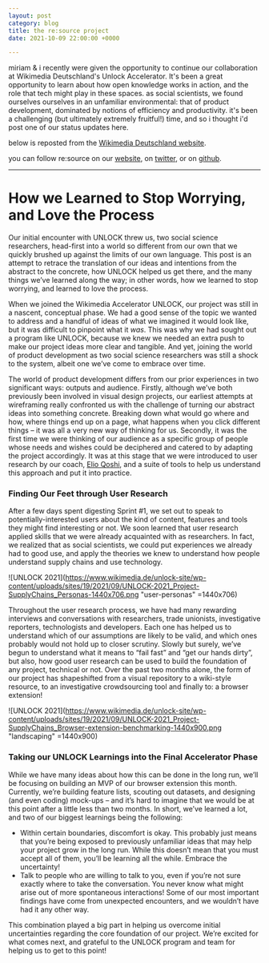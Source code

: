 ```yaml
---
layout: post
category: blog
title: the re:source project
date: 2021-10-09 22:00:00 +0000

---
```

miriam & i recently were given the opportunity to continue our collaboration at Wikimedia Deutschland's Unlock Accelerator. It's been a great opportunity to learn about how open knowledge works in action, and the role that tech might play in these spaces. as social scientists, we found ourselves ourselves in an unfamiliar environmental: that of product development, dominated by notions of efficiency and productivity. it's been a challenging (but ultimately extremely fruitful!) time, and so i thought i'd post one of our status updates here.

below is reposted from the [Wikimedia Deutschland website](https://www.wikimedia.de/unlock/unlock-blog/supply-chains/).

you can follow re:source on our [website](https://www.resource-project.co/), on [twitter](twitter.com/theresourceproj), or on [github](https://github.com/the-resource-project/rsc-browser-extension).

***

# How we Learned to Stop Worrying, and Love the Process

Our initial encounter with UNLOCK threw us, two social science researchers, head-first into a world so different from our own that we quickly brushed up against the limits of our own language. This post is an attempt to retrace the translation of our ideas and intentions from the abstract to the concrete, how UNLOCK helped us get there, and the many things we’ve learned along the way; in other words, how we learned to stop worrying, and learned to love the process.

When we joined the Wikimedia Accelerator UNLOCK, our project was still in a nascent, conceptual phase. We had a good sense of the topic we wanted to address and a handful of ideas of what we imagined it would look like, but it was difficult to pinpoint what it _was_. This was why we had sought out a program like UNLOCK, because we knew we needed an extra push to make our project ideas more clear and tangible. And yet, joining the world of product development as two social science researchers was still a shock to the system, albeit one we’ve come to embrace over time.

The world of product development differs from our prior experiences in two significant ways: outputs and audience. Firstly, although we’ve both previously been involved in visual design projects, our earliest attempts at wireframing really confronted us with the challenge of turning our abstract ideas into something concrete. Breaking down what would go where and how, where things end up on a page, what happens when you click different things – it was all a very new way of thinking for us. Secondly, it was the first time we were thinking of our audience as a specific group of people whose needs and wishes could be deciphered and catered to by adapting the project accordingly. It was at this stage that we were introduced to user research by our coach, [Elio Qoshi](https://de.linkedin.com/in/elioqoshi), and a suite of tools to help us understand this approach and put it into practice.

### Finding Our Feet through User Research

After a few days spent digesting Sprint #1, we set out to speak to potentially-interested users about the kind of content, features and tools they might find interesting or not. We soon learned that user research applied skills that we were already acquainted with as researchers. In fact, we realized that as social scientists, we could put experiences we already had to good use, and apply the theories we knew to understand how people understand supply chains and use technology.

![UNLOCK 2021](https://www.wikimedia.de/unlock-site/wp-content/uploads/sites/19/2021/09/UNLOCK-2021_Project-SupplyChains_Personas-1440x706.png "user-personas" =1440x706)

Throughout the user research process, we have had many rewarding interviews and conversations with researchers, trade unionists, investigative reporters, technologists and developers. Each one has helped us to understand which of our assumptions are likely to be valid, and which ones probably would not hold up to closer scrutiny. Slowly but surely, we’ve begun to understand what it means to “fail fast” and “get our hands dirty”, but also, how good user research can be used to build the foundation of any project, technical or not. Over the past two months alone, the form of our project has shapeshifted from a visual repository to a wiki-style resource, to an investigative crowdsourcing tool and finally to: a browser extension!

![UNLOCK 2021](https://www.wikimedia.de/unlock-site/wp-content/uploads/sites/19/2021/09/UNLOCK-2021_Project-SupplyChains_Browser-extension-benchmarking-1440x900.png "landscaping" =1440x900)

### Taking our UNLOCK Learnings into the Final Accelerator Phase

While we have many ideas about how this can be done in the long run, we’ll be focusing on building an MVP of our browser extension this month. Currently, we’re building feature lists, scouting out datasets, and designing (and even coding) mock-ups – and it’s hard to imagine that we would be at this point after a little less than two months. In short, we’ve learned a lot, and two of our biggest learnings being the following:

* Within certain boundaries, discomfort is okay. This probably just means that you’re being exposed to previously unfamiliar ideas that may help your project grow in the long run. While this doesn’t mean that you must accept all of them, you’ll be learning all the while. Embrace the uncertainty!
* Talk to people who are willing to talk to you, even if you’re not sure exactly where to take the conversation. You never know what might arise out of more spontaneous interactions! Some of our most important findings have come from unexpected encounters, and we wouldn’t have had it any other way.

This combination played a big part in helping us overcome initial uncertainties regarding the core foundation of our project. We’re excited for what comes next, and grateful to the UNLOCK program and team for helping us to get to this point!